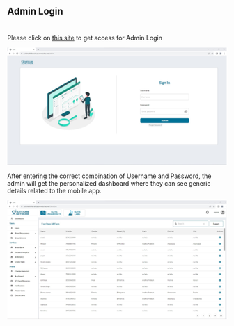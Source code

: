 ## Admin Login

#

Please click on [this site](https://suitshealthfemain.azurewebsites.net/admin) to get access for Admin Login

![Logo](./images/admin/ad_login.jpg)

After entering the correct combination of Username and Password, the admin will get the personalized dashboard where they can see generic details related to the mobile app.

![Logo](./images/admin/ad_dashboard.jpg)
